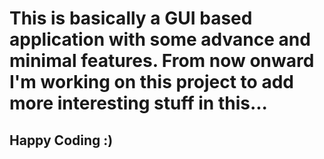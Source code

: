 # This is basically a GUI based application with some advance and minimal features. From now onward I'm working on this project to add more interesting stuff in this...

## Happy Coding :)
